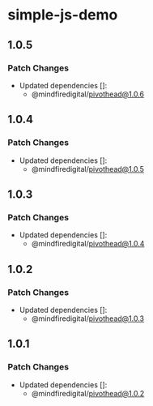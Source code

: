 # simple-js-demo

## 1.0.5

### Patch Changes

- Updated dependencies []:
  - @mindfiredigital/pivothead@1.0.6

## 1.0.4

### Patch Changes

- Updated dependencies []:
  - @mindfiredigital/pivothead@1.0.5

## 1.0.3

### Patch Changes

- Updated dependencies []:
  - @mindfiredigital/pivothead@1.0.4

## 1.0.2

### Patch Changes

- Updated dependencies []:
  - @mindfiredigital/pivothead@1.0.3

## 1.0.1

### Patch Changes

- Updated dependencies []:
  - @mindfiredigital/pivothead@1.0.2
